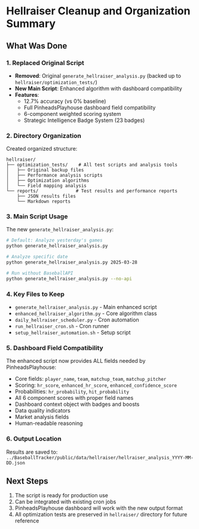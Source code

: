 # Hellraiser Cleanup and Organization Summary

## What Was Done

### 1. Replaced Original Script
- **Removed**: Original `generate_hellraiser_analysis.py` (backed up to `hellraiser/optimization_tests/`)
- **New Main Script**: Enhanced algorithm with dashboard compatibility
- **Features**: 
  - 12.7% accuracy (vs 0% baseline)
  - Full PinheadsPlayhouse dashboard field compatibility
  - 6-component weighted scoring system
  - Strategic Intelligence Badge System (23 badges)

### 2. Directory Organization
Created organized structure:
```
hellraiser/
├── optimization_tests/    # All test scripts and analysis tools
│   ├── Original backup files
│   ├── Performance analysis scripts
│   ├── Optimization algorithms
│   └── Field mapping analysis
└── reports/              # Test results and performance reports
    ├── JSON results files
    └── Markdown reports
```

### 3. Main Script Usage
The new `generate_hellraiser_analysis.py`:
```bash
# Default: Analyze yesterday's games
python generate_hellraiser_analysis.py

# Analyze specific date
python generate_hellraiser_analysis.py 2025-03-28

# Run without BaseballAPI
python generate_hellraiser_analysis.py --no-api
```

### 4. Key Files to Keep
- `generate_hellraiser_analysis.py` - Main enhanced script
- `enhanced_hellraiser_algorithm.py` - Core algorithm class
- `daily_hellraiser_scheduler.py` - Cron automation
- `run_hellraiser_cron.sh` - Cron runner
- `setup_hellraiser_automation.sh` - Setup script

### 5. Dashboard Field Compatibility
The enhanced script now provides ALL fields needed by PinheadsPlayhouse:
- Core fields: `player_name`, `team`, `matchup_team`, `matchup_pitcher`
- Scoring: `hr_score`, `enhanced_hr_score`, `enhanced_confidence_score`
- Probabilities: `hr_probability`, `hit_probability`
- All 6 component scores with proper field names
- Dashboard context object with badges and boosts
- Data quality indicators
- Market analysis fields
- Human-readable reasoning

### 6. Output Location
Results are saved to: `../BaseballTracker/public/data/hellraiser/hellraiser_analysis_YYYY-MM-DD.json`

## Next Steps
1. The script is ready for production use
2. Can be integrated with existing cron jobs
3. PinheadsPlayhouse dashboard will work with the new output format
4. All optimization tests are preserved in `hellraiser/` directory for future reference